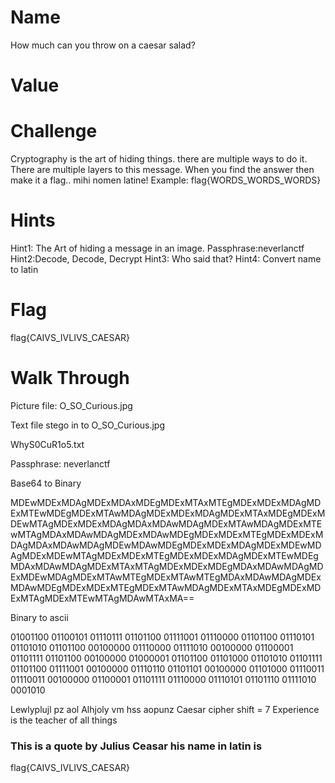 # Name 
How much can you throw on a caesar salad?

# Value



# Challenge
Cryptography is the art of hiding things. there are multiple ways to do it. There are multiple layers to this message. When you find the answer then make it a flag.. mihi nomen latine! 
Example: flag{WORDS_WORDS_WORDS}


# Hints
Hint1: The Art of hiding a message in an image. Passphrase:neverlanctf
Hint2:Decode, Decode, Decrypt
Hint3: Who said that? 
Hint4: Convert name to latin

# Flag
flag{CAIVS_IVLIVS_CAESAR}



# Walk Through
Picture file: O_SO_Curious.jpg

Text file stego in to O_SO_Curious.jpg

WhyS0CuR1o5.txt

Passphrase: neverlanctf


Base64 to Binary

MDEwMDExMDAgMDExMDAxMDEgMDExMTAxMTEgMDExMDExMDAgMDExMTEwMDEgMDExMTAwMDAgMDExMDExMDAgMDExMTAxMDEgMDExMDEwMTAgMDExMDExMDAgMDAxMDAwMDAgMDExMTAwMDAgMDExMTEwMTAgMDAxMDAwMDAgMDExMDAwMDEgMDExMDExMTEgMDExMDExMDAgMDAxMDAwMDAgMDEwMDAwMDEgMDExMDExMDAgMDExMDEwMDAgMDExMDEwMTAgMDExMDExMTEgMDExMDExMDAgMDExMTEwMDEgMDAxMDAwMDAgMDExMTAxMTAgMDExMDExMDEgMDAxMDAwMDAgMDExMDEwMDAgMDExMTAwMTEgMDExMTAwMTEgMDAxMDAwMDAgMDExMDAwMDEgMDExMDExMTEgMDExMTAwMDAgMDExMTAxMDEgMDExMDExMTAgMDExMTEwMTAgMDAwMTAxMA==


Binary to ascii

01001100 01100101 01110111 01101100 01111001 01110000 01101100 01110101 01101010 01101100 00100000 01110000 01111010 00100000 01100001 01101111 01101100 00100000 01000001 01101100 01101000 01101010 01101111 01101100 01111001 00100000 01110110 01101101 00100000 01101000 01110011 01110011 00100000 01100001 01101111 01110000 01110101 01101110 01111010 0001010


Lewlyplujl pz aol Alhjoly vm hss aopunz
Caesar cipher shift = 7
Experience is the teacher of all things

### This is a quote by Julius Ceasar his name in latin is
flag{CAIVS_IVLIVS_CAESAR}
